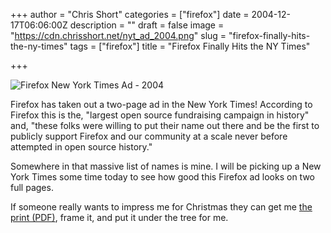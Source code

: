 +++
author = "Chris Short"
categories = ["firefox"]
date = 2004-12-17T06:06:00Z
description = ""
draft = false
image = "https://cdn.chrisshort.net/nyt_ad_2004.png"
slug = "firefox-finally-hits-the-ny-times"
tags = ["firefox"]
title = "Firefox Finally Hits the NY Times"

+++

![Firefox New York Times Ad - 2004](https://cdn.chrisshort.net/nyt_ad_2004.png)

Firefox has taken out a two-page ad in the New York Times! According to Firefox this is the, "largest open source fundraising campaign in history" and, "these folks were willing to put their name out there and be the first to publicly support Firefox and our community at a scale never before attempted in open source history."

<script async src="//pagead2.googlesyndication.com/pagead/js/adsbygoogle.js"></script>
<!-- chrisshort.net Responsive -->
<ins class="adsbygoogle"
     style="display:block"
     data-ad-client="ca-pub-8972983586873269"
     data-ad-slot="1297095894"
     data-ad-format="auto"></ins>
<script>
   (adsbygoogle = window.adsbygoogle || []).push({});
</script>

Somewhere in that massive list of names is mine. I will be picking up a New York Times some time today to see how good this Firefox ad looks on two full pages.

If someone really wants to impress me for Christmas they can get me [the print (PDF)](https://cdn.chrisshort.net/nytimes-firefox-final.pdf), frame it, and put it under the tree for me.